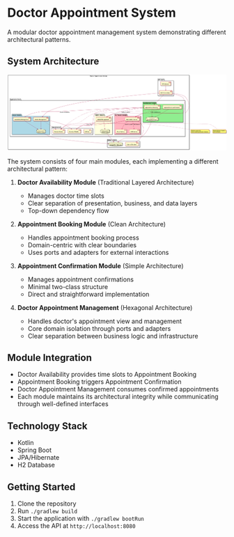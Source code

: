 # Doctor Appointment System

A modular doctor appointment management system demonstrating different architectural patterns.

## System Architecture

![Doctor Appointment System - Modular Monolith](docs/Doctor%20Appointment%20System%20-%20Modular%20Monolith.png)

The system consists of four main modules, each implementing a different architectural pattern:

1. **Doctor Availability Module** (Traditional Layered Architecture)
   - Manages doctor time slots
   - Clear separation of presentation, business, and data layers
   - Top-down dependency flow

2. **Appointment Booking Module** (Clean Architecture)
   - Handles appointment booking process
   - Domain-centric with clear boundaries
   - Uses ports and adapters for external interactions

3. **Appointment Confirmation Module** (Simple Architecture)
   - Manages appointment confirmations
   - Minimal two-class structure
   - Direct and straightforward implementation

4. **Doctor Appointment Management** (Hexagonal Architecture)
   - Handles doctor's appointment view and management
   - Core domain isolation through ports and adapters
   - Clear separation between business logic and infrastructure

## Module Integration

- Doctor Availability provides time slots to Appointment Booking
- Appointment Booking triggers Appointment Confirmation
- Doctor Appointment Management consumes confirmed appointments
- Each module maintains its architectural integrity while communicating through well-defined interfaces

## Technology Stack

- Kotlin
- Spring Boot
- JPA/Hibernate
- H2 Database

## Getting Started

1. Clone the repository
2. Run `./gradlew build`
3. Start the application with `./gradlew bootRun`
4. Access the API at `http://localhost:8080`